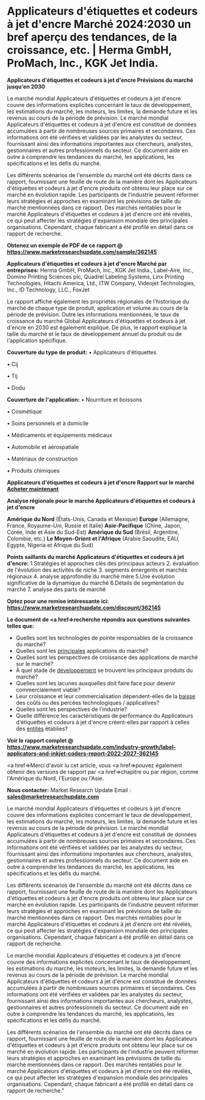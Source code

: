 # Applicateurs d'étiquettes et codeurs à jet d'encre Marché 2024:2030 un bref aperçu des tendances, de la croissance, etc. | Herma GmbH, ProMach, Inc., KGK Jet India.

<strong>Applicateurs d'étiquettes et codeurs à jet d'encre Prévisions du marché jusqu'en 2030</strong>

Le marché mondial Applicateurs d'étiquettes et codeurs à jet d'encre couvre des informations explicites concernant le taux de développement, les estimations du marché, les moteurs, les limites, la demande future et les revenus au cours de la période de prévision. Le marché mondial Applicateurs d'étiquettes et codeurs à jet d'encre est constitué de données accumulées à partir de nombreuses sources primaires et secondaires. Ces informations ont été vérifiées et validées par les analystes du secteur, fournissant ainsi des informations importantes aux chercheurs, analystes, gestionnaires et autres professionnels du secteur. Ce document aide en outre à comprendre les tendances du marché, les applications, les spécifications et les défis du marché.

Les différents scénarios de l'ensemble du marché ont été décrits dans ce rapport, fournissant une feuille de route de la manière dont les Applicateurs d'étiquettes et codeurs à jet d'encre produits ont obtenu leur place sur ce marché en évolution rapide. Les participants de l'industrie peuvent réformer leurs stratégies et approches en examinant les prévisions de taille du marché mentionnées dans ce rapport. Des marchés rentables pour le marché Applicateurs d'étiquettes et codeurs à jet d'encre ont été révélés, ce qui peut affecter les stratégies d'expansion mondiale des principales organisations. Cependant, chaque fabricant a été profilé en détail dans ce rapport de recherche.

<strong>Obtenez un exemple de PDF de ce rapport @ <a href=https://www.marketresearchupdate.com/sample/362145>https://www.marketresearchupdate.com/sample/362145</a></strong></a></strong>

<strong>Applicateurs d'étiquettes et codeurs à jet d'encre Marché par entreprises:</strong>
Herma GmbH, ProMach, Inc., KGK Jet India., Label-Aire, Inc., Domino Printing Sciences plc, Quadrel Labeling Systems, Linx Printing Technologies, Hitachi America, Ltd., ITW Company, Videojet Technologies, Inc., ID Technology, LLC., FoxJet

Le rapport affiche également les propriétés régionales de l'historique du marché de chaque type de produit, application et volume au cours de la période de prévision. Outre les informations mentionnées, le taux de croissance du marché Global Applicateurs d'étiquettes et codeurs à jet d'encre en 2030 est également expliqué. De plus, le rapport explique la taille du marché et le taux de développement annuel du produit ou de l'application spécifique.

<strong>Couverture du type de produit:</strong>
• Applicateurs d'étiquettes

• Cij

• Tij

• Dodu

<strong>Couverture de l'application:</strong>
• Nourriture et boissons

• Cosmétique

• Soins personnels et à domicile

• Médicaments et équipements médicaux

• Automobile et aérospatiale

• Matériaux de construction

• Produits chimiques

<strong>Applicateurs d'étiquettes et codeurs à jet d'encre Rapport sur le marché <a href=https://www.marketresearchupdate.com/buynow/362145> Acheter maintenant </a></strong></a></strong>

<strong>Analyse régionale pour le marché Applicateurs d'étiquettes et codeurs à jet d'encre</strong>

<strong>Amérique du Nord</strong> (États-Unis, Canada et Mexique)
<strong>Europe</strong> (Allemagne, France, Royaume-Uni, Russie et Italie)
<strong>Asie-Pacifique</strong> (Chine, Japon, Corée, Inde et Asie du Sud-Est)
<strong>Amérique du Sud</strong> (Brésil, Argentine, Colombie, etc.)
<strong>Le Moyen-Orient et l'Afrique</strong> (Arabie Saoudite, EAU, Egypte, Nigeria et Afrique du Sud)

<strong>Points saillants du marché Applicateurs d'étiquettes et codeurs à jet d'encre:</strong>
1 Stratégies et approches clés des principaux acteurs
2. évaluation de l'évolution des activités de niche
3. segments émergents et marchés régionaux
4. analyse approfondie du marché mère
5.Une évolution significative de la dynamique du marché
6.Détails de segmentation du marché
7. analyse des parts de marché

<strong>Optez pour une remise intéressante ici: <a href=https://www.marketresearchupdate.com/discount/362145>https://www.marketresearchupdate.com/discount/362145</a></strong></a></strong>

<strong>Le document de <a href=>recherche</a> répondra aux questions suivantes telles que:</strong>
<ul>
  <li>Quelles sont les technologies de pointe responsables de la croissance du marché?</li>
  <li>Quelles sont les <a href=>principales</a> applications du marché?</li>
  <li>Quelles sont les perspectives de croissance des applications de marché sur le marché?</li>
  <li>À quel stade de <a href=>développement</a> se trouvent les principaux produits du marché?</li>
  <li>Quelles sont les lacunes auxquelles doit faire face pour devenir commercialement viable?</li>
  <li>Leur croissance et leur commercialisation dépendent-elles de la <a href=>baisse</a> des coûts ou des percées technologiques / applicatives?</li>
  <li>Quelles sont les perspectives de l'industrie?</li>
  <li>Quelle différence les caractéristiques de performance du Applicateurs d'étiquettes et codeurs à jet d'encre créent-elles par rapport à celles des <a href=>entités</a> établies?</li>
</ul>
<strong>Voir le rapport complet @ <a href=https://www.marketresearchupdate.com/industry-growth/label-applicators-and-inkjet-coders-report-2022-2027-362145>https://www.marketresearchupdate.com/industry-growth/label-applicators-and-inkjet-coders-report-2022-2027-362145</a></strong></a></strong>

<a href=>Merci</a> d'avoir lu cet article, vous <a href=>pouvez</a> également obtenir des versions de rapport par <a href=>chapitre</a> ou par région, comme l'Amérique du Nord, l'Europe ou l'Asie.

<strong>Nous contacter:</strong>
Market Research Update
Email : <strong>sales@marketresearchupdate.com</strong>

Le marché mondial Applicateurs d'étiquettes et codeurs à jet d'encre couvre des informations explicites concernant le taux de développement, les estimations du marché, les moteurs, les limites, la demande future et les revenus au cours de la période de prévision. Le marché mondial Applicateurs d'étiquettes et codeurs à jet d'encre est constitué de données accumulées à partir de nombreuses sources primaires et secondaires. Ces informations ont été vérifiées et validées par les analystes du secteur, fournissant ainsi des informations importantes aux chercheurs, analystes, gestionnaires et autres professionnels du secteur. Ce document aide en outre à comprendre les tendances du marché, les applications, les spécifications et les défis du marché.

Les différents scénarios de l'ensemble du marché ont été décrits dans ce rapport, fournissant une feuille de route de la manière dont les Applicateurs d'étiquettes et codeurs à jet d'encre produits ont obtenu leur place sur ce marché en évolution rapide. Les participants de l'industrie peuvent réformer leurs stratégies et approches en examinant les prévisions de taille du marché mentionnées dans ce rapport. Des marchés rentables pour le marché Applicateurs d'étiquettes et codeurs à jet d'encre ont été révélés, ce qui peut affecter les stratégies d'expansion mondiale des principales organisations. Cependant, chaque fabricant a été profilé en détail dans ce rapport de recherche.

Le marché mondial Applicateurs d'étiquettes et codeurs à jet d'encre couvre des informations explicites concernant le taux de développement, les estimations du marché, les moteurs, les limites, la demande future et les revenus au cours de la période de prévision. Le marché mondial Applicateurs d'étiquettes et codeurs à jet d'encre est constitué de données accumulées à partir de nombreuses sources primaires et secondaires. Ces informations ont été vérifiées et validées par les analystes du secteur, fournissant ainsi des informations importantes aux chercheurs, analystes, gestionnaires et autres professionnels du secteur. Ce document aide en outre à comprendre les tendances du marché, les applications, les spécifications et les défis du marché.

Les différents scénarios de l'ensemble du marché ont été décrits dans ce rapport, fournissant une feuille de route de la manière dont les Applicateurs d'étiquettes et codeurs à jet d'encre produits ont obtenu leur place sur ce marché en évolution rapide. Les participants de l'industrie peuvent réformer leurs stratégies et approches en examinant les prévisions de taille du marché mentionnées dans ce rapport. Des marchés rentables pour le marché Applicateurs d'étiquettes et codeurs à jet d'encre ont été révélés, ce qui peut affecter les stratégies d'expansion mondiale des principales organisations. Cependant, chaque fabricant a été profilé en détail dans ce rapport de recherche."
